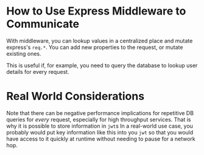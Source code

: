 # How to Use Express Middleware to Communicate

With middleware, you can lookup values in a centralized place and mutate
express's `req.*`. You can add new properties to the request, or mutate
existing ones.

This is useful if, for example, you need to query the database to lookup user
details for every request.

# Real World Considerations

Note that there can be negative performance implications for repetitive DB
queries for _every_ request, especially for high throughput services. That is
why it is possible to store information in `jwt`s In a real-world use case, you
probably would put key information like this into you `jwt` so that you would
have access to it quickly at runtime without needing to pause for a network
hop.
